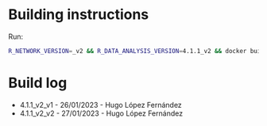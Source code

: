 # Building instructions

Run:

```bash
R_NETWORK_VERSION=_v2 && R_DATA_ANALYSIS_VERSION=4.1.1_v2 && docker build ./ -t pegi3s/r_network:${R_DATA_ANALYSIS_VERSION}${R_NETWORK_VERSION} --build-arg R_DATA_ANALYSIS_VERSION=${R_DATA_ANALYSIS_VERSION} && docker tag pegi3s/r_network:${R_DATA_ANALYSIS_VERSION}${R_NETWORK_VERSION} pegi3s/r_network:latest
```

# Build log

- 4.1.1_v2_v1 - 26/01/2023 - Hugo López Fernández
- 4.1.1_v2_v2 - 27/01/2023 - Hugo López Fernández
